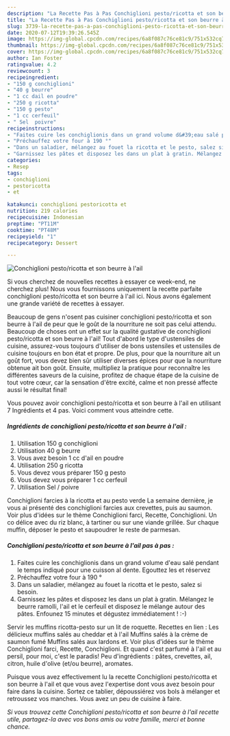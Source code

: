 ```yaml
---
description: "La Recette Pas à Pas Conchiglioni pesto/ricotta et son beurre à l&amp;#39;ail"
title: "La Recette Pas à Pas Conchiglioni pesto/ricotta et son beurre à l&amp;#39;ail"
slug: 3739-la-recette-pas-a-pas-conchiglioni-pesto-ricotta-et-son-beurre-a-l-and-39-ail
date: 2020-07-12T19:39:26.545Z
image: https://img-global.cpcdn.com/recipes/6a8f087c76ce81c9/751x532cq70/conchiglioni-pestoricotta-et-son-beurre-a-lail-photo-principale-de-la-recette.jpg
thumbnail: https://img-global.cpcdn.com/recipes/6a8f087c76ce81c9/751x532cq70/conchiglioni-pestoricotta-et-son-beurre-a-lail-photo-principale-de-la-recette.jpg
cover: https://img-global.cpcdn.com/recipes/6a8f087c76ce81c9/751x532cq70/conchiglioni-pestoricotta-et-son-beurre-a-lail-photo-principale-de-la-recette.jpg
author: Ian Foster
ratingvalue: 4.2
reviewcount: 3
recipeingredient:
- "150 g conchiglioni"
- "40 g beurre"
- "1 cc dail en poudre"
- "250 g ricotta"
- "150 g pesto"
- "1 cc cerfeuil"
- " Sel  poivre"
recipeinstructions:
- "Faites cuire les conchiglionis dans un grand volume d&#39;eau salé pendant le temps indiqué pour une cuisson al dente. Egouttez les et réservez"
- "Préchauffez votre four à 190 °"
- "Dans un saladier, mélangez au fouet la ricotta et le pesto, salez si besoin."
- "Garnissez les pâtes et disposez les dans un plat à gratin. Mélangez le beurre ramolli, l&#39;ail et le cerfeuil et disposez le mélange autour des pâtes. Enfounez 15 minutes et dégustez immédiatement ! :-)"
categories:
- Resep
tags:
- conchiglioni
- pestoricotta
- et

katakunci: conchiglioni pestoricotta et 
nutrition: 219 calories
recipecuisine: Indonesian
preptime: "PT11M"
cooktime: "PT48M"
recipeyield: "1"
recipecategory: Dessert

---
```



![Conchiglioni pesto/ricotta et son beurre à l&#39;ail](https://img-global.cpcdn.com/recipes/6a8f087c76ce81c9/751x532cq70/conchiglioni-pestoricotta-et-son-beurre-a-lail-photo-principale-de-la-recette.jpg)

Si vous cherchez de nouvelles recettes à essayer ce week-end, ne cherchez plus! Nous vous fournissons uniquement la recette parfaite conchiglioni pesto/ricotta et son beurre à l&#39;ail ici. Nous avons également une grande variété de recettes à essayer.

Beaucoup de gens n'osent pas cuisiner conchiglioni pesto/ricotta et son beurre à l&#39;ail de peur que le goût de la nourriture ne soit pas celui attendu. Beaucoup de choses ont un effet sur la qualité gustative de conchiglioni pesto/ricotta et son beurre à l&#39;ail! Tout d'abord le type d'ustensiles de cuisine, assurez-vous toujours d'utiliser de bons ustensiles et ustensiles de cuisine toujours en bon état et propre. De plus, pour que la nourriture ait un goût fort, vous devez bien sûr utiliser diverses épices pour que la nourriture obtenue ait bon goût. Ensuite, multipliez la pratique pour reconnaître les différentes saveurs de la cuisine, profitez de chaque étape de la cuisine de tout votre cœur, car la sensation d'être excité, calme et non pressé affecte aussi le résultat final!

<!--inarticleads1-->

Vous pouvez avoir conchiglioni pesto/ricotta et son beurre à l&#39;ail en utilisant 7 Ingrédients et 4 pas. Voici comment vous atteindre cette.

##### Ingrédients de conchiglioni pesto/ricotta et son beurre à l&#39;ail :

1. Utilisation 150 g conchiglioni
1. Utilisation 40 g beurre
1. Vous avez besoin 1 cc d&#39;ail en poudre
1. Utilisation 250 g ricotta
1. Vous devez vous préparer 150 g pesto
1. Vous devez vous préparer 1 cc cerfeuil
1. Utilisation  Sel / poivre


Conchiglioni farcies à la ricotta et au pesto verde La semaine dernière, je vous ai présenté des conchiglioni farcies aux crevettes, puis au saumon. Voir plus d&#39;idées sur le thème Conchiglioni farci, Recette, Conchiglioni. Un co délice avec du riz blanc, à tartiner ou sur une viande grillée. Sur chaque muffin, déposer le pesto et saupoudrer le reste de parmesan. 

<!--inarticleads2-->

##### Conchiglioni pesto/ricotta et son beurre à l&#39;ail pas à pas :

1. Faites cuire les conchiglionis dans un grand volume d&#39;eau salé pendant le temps indiqué pour une cuisson al dente. Egouttez les et réservez
1. Préchauffez votre four à 190 °
1. Dans un saladier, mélangez au fouet la ricotta et le pesto, salez si besoin.
1. Garnissez les pâtes et disposez les dans un plat à gratin. Mélangez le beurre ramolli, l&#39;ail et le cerfeuil et disposez le mélange autour des pâtes. Enfounez 15 minutes et dégustez immédiatement ! :-)


Servir les muffins ricotta-pesto sur un lit de roquette. Recettes en lien : Les délicieux muffins salés au cheddar et à l&#39;ail Muffins salés à la crème de saumon fumé Muffins salés aux lardons et. Voir plus d&#39;idées sur le thème Conchiglioni farci, Recette, Conchiglioni. Et quand c&#39;est parfumé à l&#39;ail et au persil, pour moi, c&#39;est le paradis! Peu d&#39;ingrédients : pâtes, crevettes, ail, citron, huile d&#39;olive (et/ou beurre), aromates. 

<!--inarticleads1-->

<p>
Puisque vous avez effectivement lu la recette Conchiglioni pesto/ricotta et son beurre à l&#39;ail et que vous avez l'expertise dont vous avez besoin pour faire dans la cuisine. Sortez ce tablier, dépoussiérez vos bols à mélanger et retroussez vos manches. Vous avez un peu de cuisine à faire.
</p>

<p>
<i>Si vous trouvez cette Conchiglioni pesto/ricotta et son beurre à l&#39;ail recette utile, partagez-la avec vos bons amis ou votre famille, merci et bonne chance.</i>
</p>
